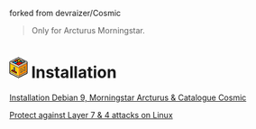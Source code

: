 forked from devraizer/Cosmic

> Only for Arcturus Morningstar.



# <img src="https://raw.githubusercontent.com/Wulles/eyethatseeseverything/master/pwrup_pins.gif"> Installation


<a href="https://github.com/ItsaPerryBob/Cosmic/wiki/Install-Cosmic-on-Debian-VPS">Installation Debian 9, Morningstar Arcturus & Catalogue Cosmic</a>

<a href="https://github.com/ItsaPerryBob/Cosmic/wiki/How-to-setup-fail2ban-on-Nginx-Ubuntu-18.04-(Tested).">Protect against Layer 7 & 4 attacks on Linux</a>

